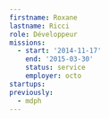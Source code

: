 ```yaml
---
firstname: Roxane
lastname: Ricci
role: Développeur
missions:
  - start: '2014-11-17'
    end: '2015-03-30'
    status: service
    employer: octo
startups:
previously:
  - mdph
---
```


